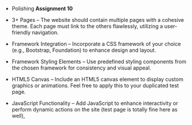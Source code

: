 * Polishing **Assignment 10**

* 3+ Pages – The website should contain multiple pages with a cohesive theme. Each page must link to the others flawlessly, utilizing a user-friendly navigation.

* Framework Integration – Incorporate a CSS framework of your choice (e.g., Bootstrap, Foundation) to enhance design and layout.

* Framework Styling Elements – Use predefined styling components from the chosen framework for consistency and visual appeal.

* HTML5 Canvas – Include an HTML5 canvas element to display custom graphics or animations. Feel free to apply this to your duplicated test page.

* JavaScript Functionality – Add JavaScript to enhance interactivity or perform dynamic actions on the site (test page is totally fine here as well),
